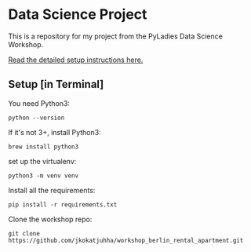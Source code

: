 # Data Science Project

This is a repository for my project from the 
PyLadies Data Science Workshop.

[Read the detailed setup instructions here.](https://www.meetup.com/PyLadies-Berlin/events/251789319/)

## Setup [in Terminal]
You need Python3:
```
python --version
```
If it's not 3+, install Python3:
```
brew install python3
```
set up the virtualenv:
```
python3 -m venv venv
```
Install all the requirements:
```
pip install -r requirements.txt
```
Clone the workshop repo:
```
git clone https://github.com/jkokatjuhha/workshop_berlin_rental_apartment.git
```

